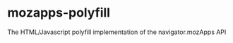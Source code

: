 mozapps-polyfill
================

The HTML/Javascript polyfill implementation of the navigator.mozApps API